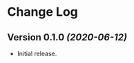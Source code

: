 Change Log
==========

Version 0.1.0 *(2020-06-12)*
----------------------------

* Initial release.
